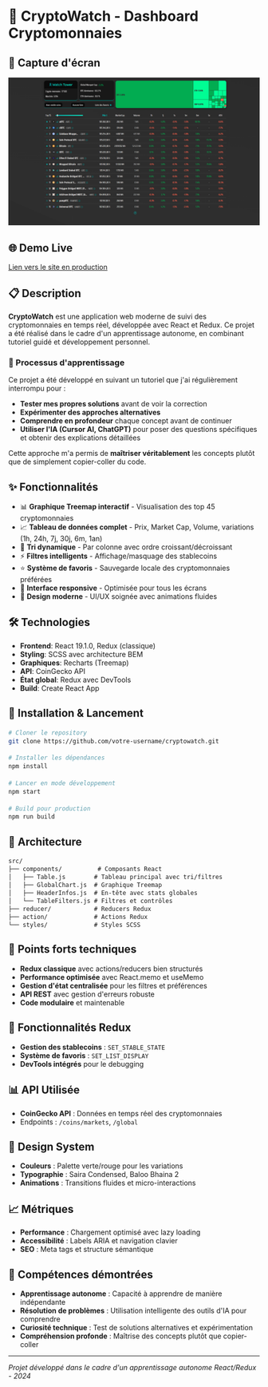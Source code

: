 # 🚀 CryptoWatch - Dashboard Cryptomonnaies

## 📸 Capture d'écran

![CryptoWatch Dashboard](src/assets/ScreenShot_CryptoWatch.png)

## 🌐 Demo Live

[Lien vers le site en production](https://cryptowatch-react-redux-fanny.netlify.app/)

## 📋 Description

**CryptoWatch** est une application web moderne de suivi des cryptomonnaies en temps réel, développée avec React et Redux. Ce projet a été réalisé dans le cadre d'un apprentissage autonome, en combinant tutoriel guidé et développement personnel.

### 🎯 Processus d'apprentissage

Ce projet a été développé en suivant un tutoriel que j'ai régulièrement interrompu pour :

- **Tester mes propres solutions** avant de voir la correction
- **Expérimenter des approches alternatives**
- **Comprendre en profondeur** chaque concept avant de continuer
- **Utiliser l'IA (Cursor AI, ChatGPT)** pour poser des questions spécifiques et obtenir des explications détaillées

Cette approche m'a permis de **maîtriser véritablement** les concepts plutôt que de simplement copier-coller du code.

## ✨ Fonctionnalités

- 📊 **Graphique Treemap interactif** - Visualisation des top 45 cryptomonnaies
- 📈 **Tableau de données complet** - Prix, Market Cap, Volume, variations (1h, 24h, 7j, 30j, 6m, 1an)
- 🔄 **Tri dynamique** - Par colonne avec ordre croissant/décroissant
- ⚡ **Filtres intelligents** - Affichage/masquage des stablecoins
- ⭐ **Système de favoris** - Sauvegarde locale des cryptomonnaies préférées
- 📱 **Interface responsive** - Optimisée pour tous les écrans
- 🎨 **Design moderne** - UI/UX soignée avec animations fluides

## 🛠️ Technologies

- **Frontend**: React 19.1.0, Redux (classique)
- **Styling**: SCSS avec architecture BEM
- **Graphiques**: Recharts (Treemap)
- **API**: CoinGecko API
- **État global**: Redux avec DevTools
- **Build**: Create React App

## 🚀 Installation & Lancement

```bash
# Cloner le repository
git clone https://github.com/votre-username/cryptowatch.git

# Installer les dépendances
npm install

# Lancer en mode développement
npm start

# Build pour production
npm run build
```

## 📁 Architecture

```
src/
├── components/          # Composants React
│   ├── Table.js        # Tableau principal avec tri/filtres
│   ├── GlobalChart.js  # Graphique Treemap
│   ├── HeaderInfos.js  # En-tête avec stats globales
│   └── TableFilters.js # Filtres et contrôles
├── reducer/            # Reducers Redux
├── action/             # Actions Redux
└── styles/             # Styles SCSS
```

## 🎯 Points forts techniques

- **Redux classique** avec actions/reducers bien structurés
- **Performance optimisée** avec React.memo et useMemo
- **Gestion d'état centralisée** pour les filtres et préférences
- **API REST** avec gestion d'erreurs robuste
- **Code modulaire** et maintenable

## 🔧 Fonctionnalités Redux

- **Gestion des stablecoins** : `SET_STABLE_STATE`
- **Système de favoris** : `SET_LIST_DISPLAY`
- **DevTools intégrés** pour le debugging

## 📊 API Utilisée

- **CoinGecko API** : Données en temps réel des cryptomonnaies
- Endpoints : `/coins/markets`, `/global`

## 🎨 Design System

- **Couleurs** : Palette verte/rouge pour les variations
- **Typographie** : Saira Condensed, Baloo Bhaina 2
- **Animations** : Transitions fluides et micro-interactions

## 📈 Métriques

- **Performance** : Chargement optimisé avec lazy loading
- **Accessibilité** : Labels ARIA et navigation clavier
- **SEO** : Meta tags et structure sémantique

## 🧠 Compétences démontrées

- **Apprentissage autonome** : Capacité à apprendre de manière indépendante
- **Résolution de problèmes** : Utilisation intelligente des outils d'IA pour comprendre
- **Curiosité technique** : Test de solutions alternatives et expérimentation
- **Compréhension profonde** : Maîtrise des concepts plutôt que copier-coller

---

_Projet développé dans le cadre d'un apprentissage autonome React/Redux - 2024_

